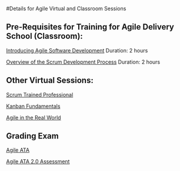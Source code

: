 #Details for Agile Virtual and Classroom Sessions

## Pre-Requisites for Training for Agile Delivery School (Classroom):
[Introducing Agile Software Development](https://mylearning.accenture.com/accenture/lang-en/management/LMS_ActDetails.asp?ActId=681721) Duration: 2 hours

[Overview of the Scrum Development Process](https://mylearning.accenture.com/accenture/lang-en/management/LMS_ActDetails.asp?UserMode=0&ActivityId=898923) Duration: 2 hours

## Other Virtual Sessions:
[Scrum Trained Professional](https://mylearning.accenture.com/myl-ui/learner/activityDetails?referrer=search&activityID=1172326)

[Kanban Fundamentals](https://mylearning.accenture.com/myl-ui/learner/activityDetails?activityID=1284902)

[Agile in the Real World](https://mylearning.accenture.com/myl-ui/learner/activityDetails?activityID=1284906)

## Grading Exam
[Agile ATA](https://in.accenture.com/accenturetechnologyacademy/certify/new-technology-credentials/)

[Agile ATA 2.0 Assessment](https://mylearning.accenture.com/myl-ui/learner/activityDetails?activityID=1356182&source=myLearning&referrer=https:%2F%2Fportal.accenture.com)
